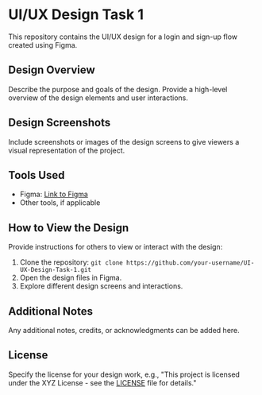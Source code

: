 # UI/UX Design Task 1

This repository contains the UI/UX design for a login and sign-up flow created using Figma.

## Design Overview

Describe the purpose and goals of the design. Provide a high-level overview of the design elements and user interactions.

## Design Screenshots

Include screenshots or images of the design screens to give viewers a visual representation of the project.

## Tools Used

- Figma: [Link to Figma](https://www.figma.com/file/gUUh1Hs0lzlBDhHtNJfptk/CodSoft-Task1?type=design&node-id=0%3A1&mode=design&t=IDTBFXp30RYFZ0k1-1)
- Other tools, if applicable

## How to View the Design

Provide instructions for others to view or interact with the design:

1. Clone the repository: `git clone https://github.com/your-username/UI-UX-Design-Task-1.git`
2. Open the design files in Figma.
3. Explore different design screens and interactions.

## Additional Notes

Any additional notes, credits, or acknowledgments can be added here.

## License

Specify the license for your design work, e.g., "This project is licensed under the XYZ License - see the [LICENSE](LICENSE) file for details."

